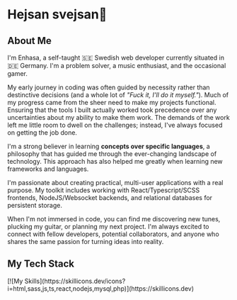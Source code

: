 <h1>Hejsan svejsan👋</h1>

<h2>About Me</h2>
<p>
  I'm Enhasa, a self-taught 🇸🇪 Swedish web developer currently situated in 🇩🇪 Germany. I'm a problem solver, a music enthusiast, and the occasional gamer. 
</p>

<p>
  My early journey in coding was often guided by necessity rather than destinctive decisions (and a whole lot of <i>"Fuck it, I'll do it myself."</i>). Much of my progress came from the sheer need to make my projects functional. 
  Ensuring that the tools I built actually worked took precedence over any uncertainties about my ability to make them work. The demands of the work left me little room to dwell on the challenges; instead, I've always focused on getting the job done.
</p>

<p>
  I'm a strong believer in learning <b>concepts over specific languages</b>, a philosophy that has guided me through the ever-changing landscape of technology. This approach has also helped me greatly when learning new frameworks and languages.
</p>

<p>
  I'm passionate about creating practical, multi-user applications with a real purpose. My toolkit includes working with React/Typescript/SCSS frontends, NodeJS/Websocket backends, and relational databases for persistent storage. 
</p>

<p>
  When I'm not immersed in code, you can find me discovering new tunes, plucking my guitar, or planning my next project. I'm always excited to connect with fellow developers, potential collaborators, and anyone who shares the same passion for turning ideas into reality.
</p>

<h2>My Tech Stack</h2>
[![My Skills](https://skillicons.dev/icons?i=html,sass,js,ts,react,nodejs,mysql,php)](https://skillicons.dev)
